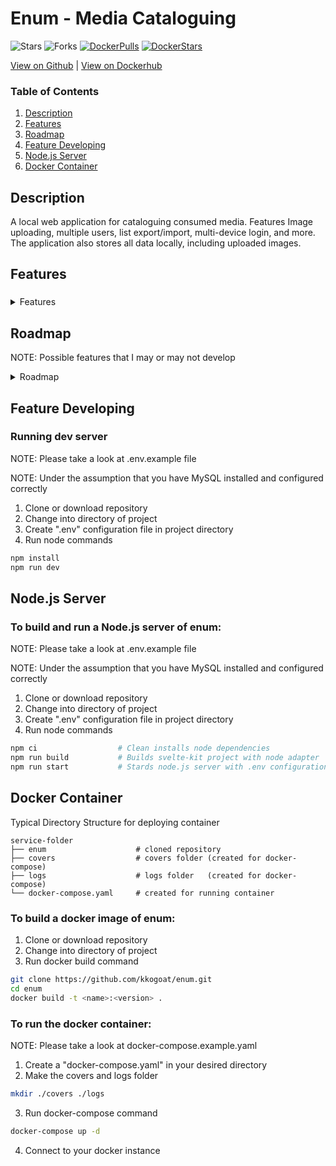 # Enum - Media Cataloguing
![Stars](https://img.shields.io/github/stars/kkogoat/enum?logo=github&label=github%20stars&style=for-the-badge)
![Forks](https://img.shields.io/github/forks/kkogoat/enum?logo=github&label=github%20forks&style=for-the-badge)
[![DockerPulls](https://img.shields.io/docker/pulls/kkogoat/enum?logo=docker&style=for-the-badge)](https://registry.hub.docker.com/r/kkogoat/enum)
[![DockerStars](https://img.shields.io/docker/stars/kkogoat/enum?logo=docker&style=for-the-badge)](https://registry.hub.docker.com/r/kkogoat/enum)

[View on Github](https://github.com/kkogoat/enum) | [View on Dockerhub](https://registry.hub.docker.com/r/kkogoat/enum)
### Table of Contents
1. [Description](#description)
1. [Features](#features)
1. [Roadmap](#roadmap)
1. [Feature Developing](#feature-developing)
1. [Node.js Server](#nodejs-server)
1. [Docker Container](#docker-container)

## Description
A local web application for cataloguing consumed media. Features Image uploading, multiple users, list export/import, multi-device login, and more. The application also stores all data locally, including uploaded images.

## Features
### 
<details> 
<summary> Features </summary>
<ul>
<li> Login/Signup/Change Password of User accounts
<li> Dark/Light Theme Toggle
<li> Create/Read/Update/Delete media entries
<li> Cover Image Uploads & Viewing (images saved locally)
<li> Search
<li> List Entry Hyperlinks
<li> Alphabetical/Types/Status Filters
<li> Title, Rating, Progress Sorting
<li> Quick analytics for catalogued media
<li> Export/Import Catalogue data
<li> Multi-Device Login & Logout
</ul>
</details>

## Roadmap
NOTE: Possible features that I may or may not develop
<details> 
<summary> Roadmap </summary>
<ul>
<li>
</ul>
</details>

## Feature Developing
### Running dev server
NOTE: Please take a look at .env.example file

NOTE: Under the assumption that you have MySQL installed and configured correctly
1. Clone or download repository
2. Change into directory of project
3. Create ".env" configuration file in project directory
4. Run node commands
```bash
npm install
npm run dev
```

## Node.js Server
### To build and run a Node.js server of enum:
NOTE: Please take a look at .env.example file

NOTE: Under the assumption that you have MySQL installed and configured correctly
1. Clone or download repository
2. Change into directory of project
3. Create ".env" configuration file in project directory
4. Run node commands
```bash
npm ci                  # Clean installs node dependencies
npm run build           # Builds svelte-kit project with node adapter
npm run start           # Stards node.js server with .env configuration
```

## Docker Container

Typical Directory Structure for deploying container
```
service-folder
├── enum                    # cloned repository
├── covers                  # covers folder (created for docker-compose)
├── logs                    # logs folder   (created for docker-compose)
└── docker-compose.yaml     # created for running container
```

### To build a docker image of enum:
1. Clone or download repository
2. Change into directory of project
3. Run docker build command
```bash
git clone https://github.com/kkogoat/enum.git
cd enum
docker build -t <name>:<version> .
```

### To run the docker container:
NOTE: Please take a look at docker-compose.example.yaml

1. Create a "docker-compose.yaml" in your desired directory
2. Make the covers and logs folder
```bash
mkdir ./covers ./logs
```
3. Run docker-compose command
```bash
docker-compose up -d
```
4. Connect to your docker instance
